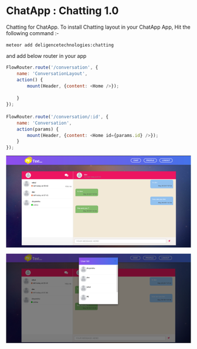 # ChatApp : Chatting 1.0

Chatting for ChatApp. To install Chatting layout in your ChatApp App, Hit the following command :-

`meteor add deligencetechnologies:chatting`

and add below router in your app 


```javascript
FlowRouter.route('/conversation', {
	name: 'ConversationLayout', 
	action() {
		mount(Header, {content: <Home />});

	}
});

FlowRouter.route('/conversation/:id', {
	name: 'Conversation',
	action(params) {
		mount(Header, {content: <Home id={params.id} />});
	}
});
```


![GitHub Logo](./public/screen-1.png?raw=true "Chatting layout")


![GitHub Logo](./public/screen-2.png?raw=true "All users list")